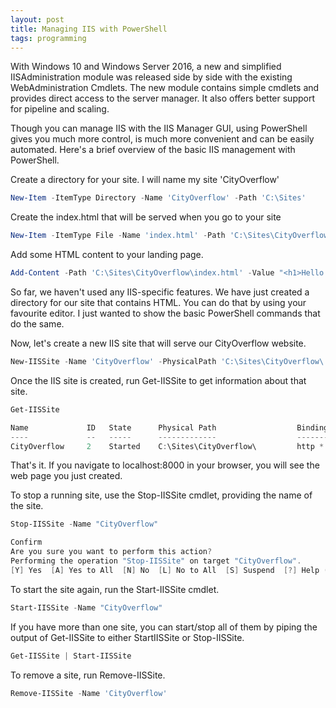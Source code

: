 ```yaml
---
layout: post
title: Managing IIS with PowerShell
tags: programming
---
```


With Windows 10 and Windows Server 2016, a new and simplified IISAdministration module was released side by side with the existing WebAdministration Cmdlets. The new module contains simple cmdlets and provides direct access to the server manager. It also offers better support for pipeline and scaling. 

Though you can manage IIS with the IIS Manager GUI, using PowerShell gives you much more control, is much more convenient and can be easily automated. Here's a brief overview of the basic IIS management with PowerShell.  

Create a directory for your site. I will name my site 'CityOverflow'

```powershell
New-Item -ItemType Directory -Name 'CityOverflow' -Path 'C:\Sites'
```

Create the index.html that will be served when you go to your site

```powershell
New-Item -ItemType File -Name 'index.html' -Path 'C:\Sites\CityOverflow'
```

Add some HTML content to your landing page. 

```powershell
Add-Content -Path 'C:\Sites\CityOverflow\index.html' -Value "<h1>Hello World</h1>"
```

So far, we haven't used any IIS-specific features. We have just created a directory for our site that contains HTML. You can do that by using your favourite editor. I just wanted to show the basic PowerShell commands that do the same. 

Now, let's create a new IIS site that will serve our CityOverflow website. 

```powershell
New-IISSite -Name 'CityOverflow' -PhysicalPath 'C:\Sites\CityOverflow\' -BindingInformation '*:8000:'
```

Once the IIS site is created, run Get-IISSite to get information about that site. 

```powershell
Get-IISSite

Name             ID   State      Physical Path                  Bindings
----             --   -----      -------------                  --------
CityOverflow     2    Started    C:\Sites\CityOverflow\         http *:8000:
```

That's it. If you navigate to localhost:8000 in your browser, you will see the web page you just created. 

To stop a running site, use the Stop-IISSite cmdlet, providing the name of the site. 

```powershell
Stop-IISSite -Name "CityOverflow"

Confirm
Are you sure you want to perform this action?
Performing the operation "Stop-IISSite" on target "CityOverflow".
[Y] Yes  [A] Yes to All  [N] No  [L] No to All  [S] Suspend  [?] Help (default is "Y"): Y
```

To start the site again, run the Start-IISSite cmdlet.

```powershell
Start-IISSite -Name "CityOverflow"
```

If you have more than one site, you can start/stop all of them by piping the output of Get-IISSite to either StartIISSite or Stop-IISSite. 

```powershell
Get-IISSite | Start-IISSite
```

To remove a site, run Remove-IISSite. 

```powershell
Remove-IISSite -Name 'CityOverflow'
```